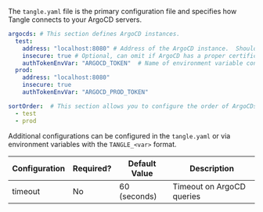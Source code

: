 The `tangle.yaml` file is the primary configuration file and specifies how Tangle connects to your ArgoCD servers.

```yaml
argocds: # This section defines ArgoCD instances.
  test:
    address: "localhost:8080" # Address of the ArgoCD instance.  Should NOT have https://
    insecure: true # Optional, can omit if ArgoCD has a proper certification.
    authTokenEnvVar: "ARGOCD_TOKEN"  # Name of environment variable containing ArgoCD JWT.
  prod:
    address: "localhost:8080"
    insecure: true
    authTokenEnvVar: "ARGOCD_PROD_TOKEN"

sortOrder:  # This section allows you to configure the order of ArgoCDs in the web UI.
  - test
  - prod
```

Additional configurations can be configured in the `tangle.yaml` or via environment variables with the `TANGLE_<var>` format.

| Configuration | Required? | Default Value | Description |
|---------------|-----------|---------------|-------------|
| timeout | No | 60 (seconds) | Timeout on ArgoCD queries |
